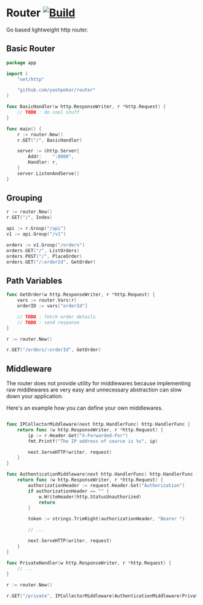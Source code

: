 # Router [![Build](https://github.com/yashpokar/router/actions/workflows/ci.yaml/badge.svg)](https://github.com/yashpokar/router/actions/workflows/ci.yaml)
Go based lightweight http router.

## Basic Router

```go
package app

import (
    "net/http"

    "github.com/yashpokar/router"
)

func BasicHandler(w http.ResponseWriter, r *http.Request) {
    // TODO : do cool stuff
}

func main() {
    r := router.New()
	r.GET("/", BasicHandler)

    server := &http.Server{
        Addr:    ":8080",
        Handler: r,
    }
    server.ListenAndServe()
}
```

## Grouping

```go
r := router.New()
r.GET("/", Index)

api := r.Group("/api")
v1 := api.Group("/v1")

orders := v1.Group("/orders")
orders.GET("/", ListOrders)
orders.POST("/", PlaceOrder)
orders.GET("/:orderId", GetOrder)
```

## Path Variables

```go
func GetOrder(w http.ResponseWriter, r *http.Request) {
    vars := router.Vars(r)
    orderID := vars["orderId"]

    // TODO : fetch order details
    // TODO : send response
}

r := router.New()

r.GET("/orders/:orderId", GetOrder)
```

## Middleware

The router does not provide utility for middlewares because implementing raw middlewares are very easy
and unnecessary abstraction can slow down your application.

Here's an example how you can define your own middlewares.

```go

func IPCollectorMiddleware(next http.HandlerFunc) http.HandlerFunc {
    return func (w http.ResponseWriter, r *http.Request) {
        ip := r.Header.Get("X-Forwarded-For")
        fmt.Printf("The IP address of source is %s", ip)

        next.ServeHTTP(writer, request)
    }
}

func AuthenticationMiddleware(next http.HandlerFunc) http.HandlerFunc {
    return func (w http.ResponseWriter, r *http.Request) {
		authorizationHeader := request.Header.Get("Authorization")
		if authorizationHeader == "" {
            w.WriteHeader(http.StatusUnauthorized)
            return
        }

        token := strings.TrimRight(authorizationHeader, "Bearer ")

        // ...

        next.ServeHTTP(writer, request)
    }
}

func PrivateHandler(w http.ResponseWriter, r *http.Request) {
    // ...
}

r := router.New()

r.GET("/private", IPCollectorMiddleware(AuthenticationMiddleware(PrivateHandler)))
```
